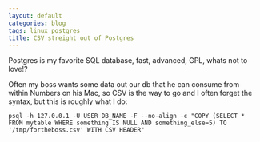 ```yaml
---
layout: default
categories: blog
tags: linux postgres
title: CSV streight out of Postgres
---
```


Postgres is my favorite SQL database, fast, advanced, GPL, whats not to love!?

Often my boss wants some data out our db that he can consume from within Numbers on his Mac, so
CSV is the way to go and I often forget the syntax, but this is roughly what I do:

    psql -h 127.0.0.1 -U USER DB_NAME -F --no-align -c "COPY (SELECT * FROM mytable WHERE something IS NULL AND something_else=5) TO '/tmp/fortheboss.csv' WITH CSV HEADER"


